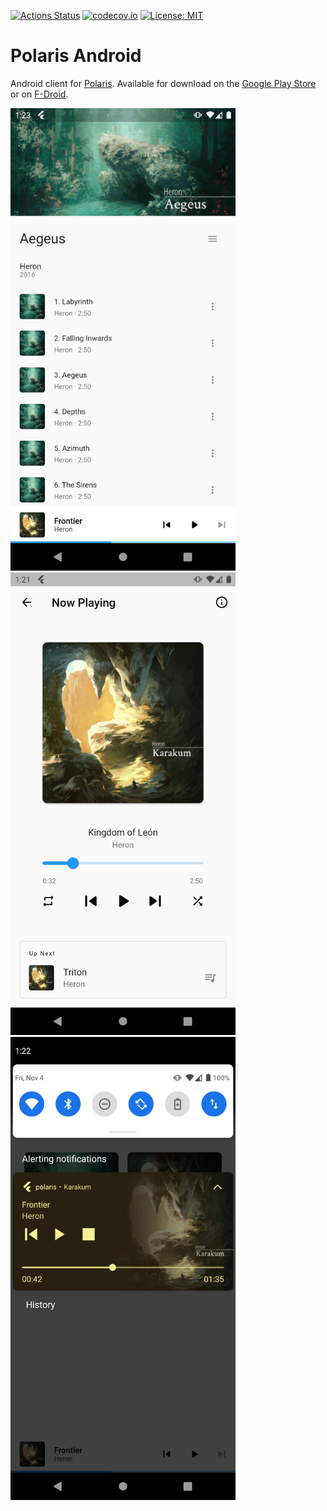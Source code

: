 [![Actions Status](https://github.com/agersant/polaris-android/workflows/Build/badge.svg)](https://github.com/agersant/polaris-android/actions)
[![codecov.io](http://codecov.io/github/agersant/polaris-android/branch/master/graphs/badge.svg)](http://codecov.io/github/agersant/polaris-android)
[![License: MIT](https://img.shields.io/badge/License-MIT-blue.svg)](LICENSE-MIT)

# Polaris Android

Android client for [Polaris](https://github.com/agersant/polaris). Available for download on the [Google Play Store](https://play.google.com/store/apps/details?id=agersant.polaris) or on [F-Droid](https://f-droid.org/packages/agersant.polaris/).

<img width="360" src="res/screenshot_album_view.png?raw=true"/>
<img width="360" src="res/screenshot_player.png?raw=true"/>
<img width="360" src="res/screenshot_notification.png?raw=true"/>
